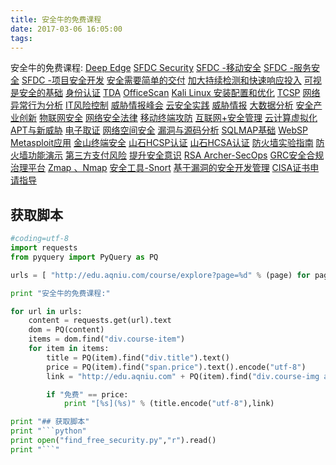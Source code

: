 ```yaml
---
title: 安全牛的免费课程
date: 2017-03-06 16:05:00
tags:
---
```


安全牛的免费课程:
[Deep Edge](http://edu.aqniu.com/course/2188)
[SFDC Security](http://edu.aqniu.com/course/2059)
[SFDC -移动安全](http://edu.aqniu.com/course/2058)
[SFDC -服务安全](http://edu.aqniu.com/course/2057)
[SFDC -项目安全开发](http://edu.aqniu.com/course/2056)
[安全需要简单的交付](http://edu.aqniu.com/course/2030)
[加大持续检测和快速响应投入](http://edu.aqniu.com/course/2029)
[可视是安全的基础](http://edu.aqniu.com/course/2028)
[身份认证](http://edu.aqniu.com/course/2024)
[TDA](http://edu.aqniu.com/course/1852)
[OfficeScan](http://edu.aqniu.com/course/1850)
[Kali Linux 安装配置和优化](http://edu.aqniu.com/course/1020)
[TCSP](http://edu.aqniu.com/course/959)
[网络异常行为分析](http://edu.aqniu.com/course/353)
[IT风险控制](http://edu.aqniu.com/course/347)
[威胁情报峰会](http://edu.aqniu.com/course/340)
[云安全实践](http://edu.aqniu.com/course/190)
[威胁情报](http://edu.aqniu.com/course/189)
[大数据分析](http://edu.aqniu.com/course/188)
[安全产业创新](http://edu.aqniu.com/course/187)
[物联网安全](http://edu.aqniu.com/course/186)
[网络安全法律](http://edu.aqniu.com/course/185)
[移动终端攻防](http://edu.aqniu.com/course/184)
[互联网+安全管理](http://edu.aqniu.com/course/183)
[云计算虚拟化](http://edu.aqniu.com/course/182)
[APT与新威胁](http://edu.aqniu.com/course/181)
[电子取证](http://edu.aqniu.com/course/180)
[网络空间安全](http://edu.aqniu.com/course/179)
[漏洞与源码分析](http://edu.aqniu.com/course/178)
[SQLMAP基础](http://edu.aqniu.com/course/140)
[WebSP](http://edu.aqniu.com/course/129)
[Metasploit应用](http://edu.aqniu.com/course/126)
[金山终端安全](http://edu.aqniu.com/course/120)
[山石HCSP认证](http://edu.aqniu.com/course/104)
[山石HCSA认证](http://edu.aqniu.com/course/103)
[防火墙实验指南](http://edu.aqniu.com/course/101)
[防火墙功能演示](http://edu.aqniu.com/course/100)
[第三方支付风险](http://edu.aqniu.com/course/81)
[提升安全意识](http://edu.aqniu.com/course/78)
[RSA Archer-SecOps](http://edu.aqniu.com/course/44)
[GRC安全合规治理平台](http://edu.aqniu.com/course/41)
[Zmap 、Nmap](http://edu.aqniu.com/course/40)
[安全工具-Snort](http://edu.aqniu.com/course/39)
[基于漏洞的安全开发管理](http://edu.aqniu.com/course/35)
[CISA证书申请指导](http://edu.aqniu.com/course/33)

## 获取脚本

```python
#coding=utf-8
import requests
from pyquery import PyQuery as PQ

urls = [ "http://edu.aqniu.com/course/explore?page=%d" % (page) for page in range(1,11)]

print "安全牛的免费课程:"

for url in urls:
    content = requests.get(url).text
    dom = PQ(content)
    items = dom.find("div.course-item")
    for item in items:
        title = PQ(item).find("div.title").text()
        price = PQ(item).find("span.price").text().encode("utf-8")
        link = "http://edu.aqniu.com" + PQ(item).find("div.course-img a").attr("href")

        if "免费" == price:
            print "[%s](%s)" % (title.encode("utf-8"),link)

print "## 获取脚本"
print "```python"
print open("find_free_security.py","r").read()
print "```"

```
